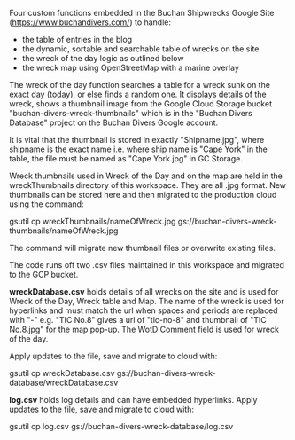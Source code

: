 Four custom functions embedded in the Buchan Shipwrecks Google Site (https://www.buchandivers.com/) to handle:

- the table of entries in the blog
- the dynamic, sortable and searchable table of wrecks on the site
- the wreck of the day logic as outlined below
- the wreck map using OpenStreetMap with a marine overlay

The wreck of the day function searches a table for a wreck sunk on the exact day (today), or else finds a random one.
It displays details of the wreck, shows a thumbnail image from the Google Cloud Storage bucket "buchan-divers-wreck-thumbnails" which is
in the "Buchan Divers Database" project on the Buchan Divers Google account.

It is vital that the thumbnail is stored in exactly "Shipname.jpg", where shipname is the exact name i.e. where ship name is "Cape York" in the table,
the file must be named as "Cape York.jpg" in GC Storage.

Wreck thumbnails used in Wreck of the Day and on the map are held in the wreckThumbnails directory of this workspace.  They are all .jpg format.  New thumbnails can be stored here and then migrated to the production cloud using the command:

gsutil cp wreckThumbnails/nameOfWreck.jpg gs://buchan-divers-wreck-thumbnails/nameOfWreck.jpg

The command will migrate new thumbnail files or overwrite existing files.

The code runs off two .csv files maintained in this workspace and migrated to the GCP bucket.

**wreckDatabase.csv** holds details of all wrecks on the site and is used for Wreck of the Day, Wreck table and Map.  The name of the wreck is used for hyperlinks and must match the url when spaces and periods are replaced with "-" e.g. "TIC No.8" gives a url of "tic-no-8" and thumbnail of "TIC No.8.jpg" for the map pop-up.  The WotD Comment field is used for wreck of the day. 

Apply updates to the file, save and migrate to cloud with:

gsutil cp wreckDatabase.csv gs://buchan-divers-wreck-database/wreckDatabase.csv

**log.csv** holds log details and can have embedded hyperlinks.  Apply updates to the file, save and migrate to cloud with:

gsutil cp log.csv gs://buchan-divers-wreck-database/log.csv



